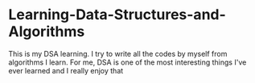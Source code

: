 # Learning-Data-Structures-and-Algorithms
This is my DSA learning.  I try to write all the codes by myself from algorithms I learn. For me, DSA is one of the most interesting things I've ever learned and I really enjoy that
